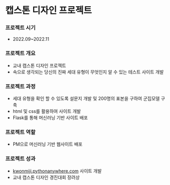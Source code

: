 # 캡스톤 디자인 프로젝트 

### 프로젝트 시기

- 2022.09~2022.11

### 프로젝트 개요

- 교내 캡스톤 디자인 프로젝트
- 속으로 생각되는 당신의 진짜 세대 유형이 무엇인지 알 수 있는 테스트 사이트 개발

### 프로젝트 과정

- 세대 유형을 확인 할 수 있도록 설문지 개발 및  200명의 표본을 구하여 군집모델 구축
- html 및 css를 활용하여 사이트 개발
- Flask를 통해 머신러닝 기반 사이트 배포

### 프로젝트 역할

- PM으로 머신러닝 기반 웹사이트 배포

### 프로젝트 성과

- [kwonmiji.pythonanywhere.com](http://kwonmiji.pythonanywhere.com/) 사이트 개발
- 교내 캡스톤 디자인 경진대회 장려상
